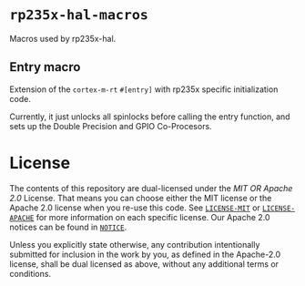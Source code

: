 # `rp235x-hal-macros`

Macros used by rp235x-hal.

## Entry macro

Extension of the `cortex-m-rt` `#[entry]` with rp235x specific initialization code.

Currently, it just unlocks all spinlocks before calling the entry function, and
sets up the Double Precision and GPIO Co-Procesors.

# License

The contents of this repository are dual-licensed under the _MIT OR Apache 2.0_
License. That means you can choose either the MIT license or the Apache 2.0
license when you re-use this code. See [`LICENSE-MIT`](./LICENSE-MIT) or
[`LICENSE-APACHE`](./LICENSE-APACHE) for more information on each specific
license. Our Apache 2.0 notices can be found in [`NOTICE`](./NOTICE).

Unless you explicitly state otherwise, any contribution intentionally submitted
for inclusion in the work by you, as defined in the Apache-2.0 license, shall be
dual licensed as above, without any additional terms or conditions.
